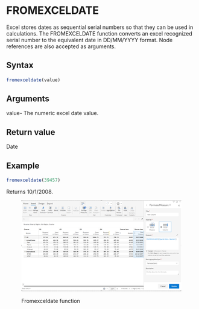 # FROMEXCELDATE

Excel stores dates as sequential serial numbers so that they can be used in calculations. The FROMEXCELDATE function converts an excel recognized serial number to the equivalent date in DD/MM/YYYY format. Node references are also accepted as arguments.

## Syntax

```javascript
fromexceldate(value)
```

## Arguments

value- The numeric excel date value.

## Return value

Date

## Example

```javascript
fromexceldate(39457)
```

Returns 10/1/2008.

<figure><img src="../../.gitbook/assets/image (219).png" alt=""><figcaption><p>Fromexceldate function</p></figcaption></figure>
